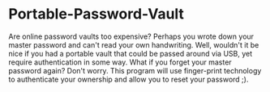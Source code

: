 # Portable-Password-Vault
Are online password vaults too expensive? Perhaps you wrote down your master password and can't read your own handwriting. Well, wouldn't it be nice if you had a portable vault that could be passed around via USB, yet require authentication in some way. What if you forget your master password again? Don't worry. This program will use finger-print technology to authenticate your ownership and allow you to reset your password ;).
